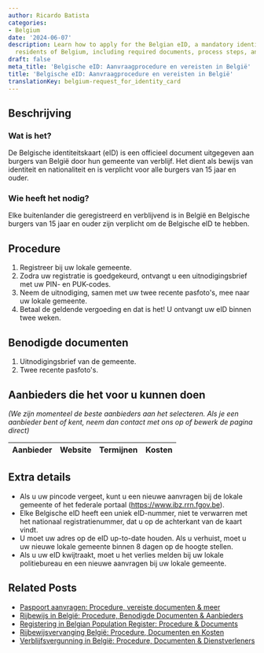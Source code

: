```yaml
---
author: Ricardo Batista
categories:
- Belgium
date: '2024-06-07'
description: Learn how to apply for the Belgian eID, a mandatory identity card for
  residents of Belgium, including required documents, process steps, and cost details.
draft: false
meta_title: 'Belgische eID: Aanvraagprocedure en vereisten in België'
title: 'Belgische eID: Aanvraagprocedure en vereisten in België'
translationKey: belgium-request_for_identity_card
---
```



## Beschrijving
### Wat is het?
De Belgische identiteitskaart (eID) is een officieel document uitgegeven aan burgers van België door hun gemeente van verblijf. Het dient als bewijs van identiteit en nationaliteit en is verplicht voor alle burgers van 15 jaar en ouder.

### Wie heeft het nodig?
Elke buitenlander die geregistreerd en verblijvend is in België en Belgische burgers van 15 jaar en ouder zijn verplicht om de Belgische eID te hebben.

## Procedure
1. Registreer bij uw lokale gemeente.
2. Zodra uw registratie is goedgekeurd, ontvangt u een uitnodigingsbrief met uw PIN- en PUK-codes.
3. Neem de uitnodiging, samen met uw twee recente pasfoto's, mee naar uw lokale gemeente.
4. Betaal de geldende vergoeding en dat is het! U ontvangt uw eID binnen twee weken.

## Benodigde documenten
1. Uitnodigingsbrief van de gemeente.
2. Twee recente pasfoto's.

## Aanbieders die het voor u kunnen doen

_(We zijn momenteel de beste aanbieders aan het selecteren. Als je een aanbieder bent of kent, neem dan contact met ons op of bewerk de pagina direct)_

| Aanbieder       |     Website     |     Termijnen    |       Kosten     |
| :-------------: | :-------------: |  :-------------: | :-------------: |

## Extra details
- Als u uw pincode vergeet, kunt u een nieuwe aanvragen bij de lokale gemeente of het federale portaal (https://www.ibz.rrn.fgov.be).
- Elke Belgische eID heeft een uniek eID-nummer, niet te verwarren met het nationaal registratienummer, dat u op de achterkant van de kaart vindt.
- U moet uw adres op de eID up-to-date houden. Als u verhuist, moet u uw nieuwe lokale gemeente binnen 8 dagen op de hoogte stellen.
- Als u uw eID kwijtraakt, moet u het verlies melden bij uw lokale politiebureau en een nieuwe aanvragen bij uw lokale gemeente.


## Related Posts

- [Paspoort aanvragen: Procedure, vereiste documenten & meer](https://tramitit.com/nl/guides/belgium/aanvraag_paspoort/)
- [Rijbewijs in België: Procedure, Benodigde Documenten & Aanbieders](https://tramitit.com/nl/guides/belgium/verzoek_om_een_rijbewijs/)
- [Registering in Belgian Population Register: Procedure & Documents](https://tramitit.com/nl/guides/belgium/inschrijving_in_de_bevolkingsregisters/)
- [Rijbewijsvervanging België: Procedure, Documenten en Kosten](https://tramitit.com/nl/guides/belgium/vervangingsaanvraag_rijbewijs/)
- [Verblijfsvergunning in België: Procedure, Documenten & Dienstverleners](https://tramitit.com/nl/guides/belgium/verzoek_om_verblijfstitel/)